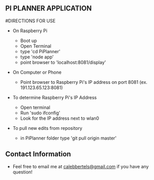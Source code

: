## PI PLANNER APPLICATION

#DIRECTIONS FOR USE

- On Raspberry Pi
    - Boot up
    - Open Terminal
    - type 'cd PiPlanner'
    - type 'node app'
    - point browser to 'localhost:8081/display'

- On Computer or Phone
    - Point browser to Raspberry Pi's IP address on port 8081 (ex. 191.123.65.123:8081)

- To determine Raspberry Pi's IP Address
    - Open terminal
    - Run 'sudo ifconfig'
    - Look for the IP address next to wlan0

- To pull new edits from repository
    - in PiPlanner folder type 'git pull origin master'

## Contact Information

- Feel free to email me at calebbertels@gmail.com if you have any question!
